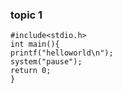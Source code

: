 ### topic 1
    
	#include<stdio.h>
	int main(){
    printf("helloworld\n");
	system("pause");
	return 0;
	}